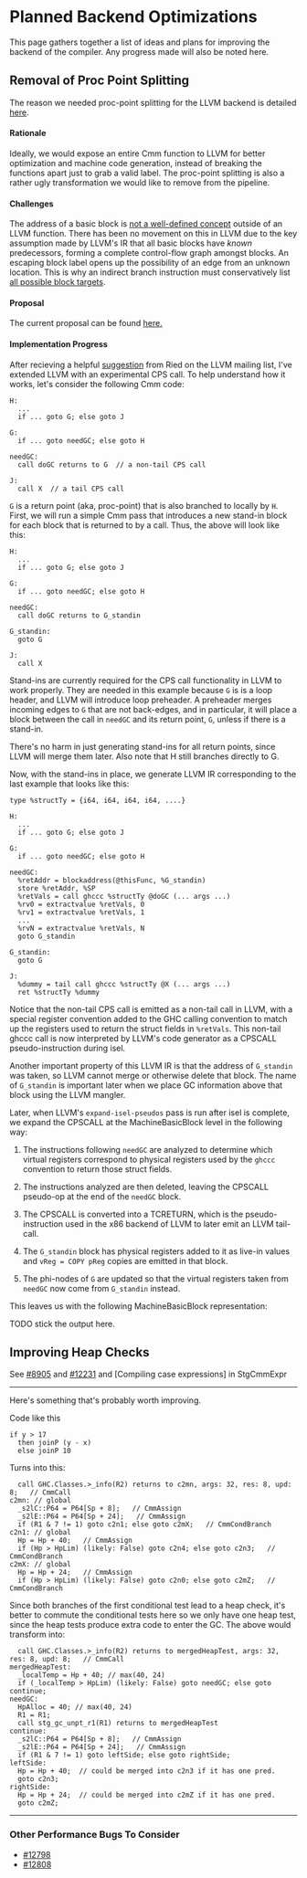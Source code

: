 # Planned Backend Optimizations



This page gathers together a list of ideas and plans for improving the backend of the compiler. Any progress made will also be noted here.


## Removal of Proc Point Splitting



The reason we needed proc-point splitting for the LLVM backend is detailed [here](commentary/compiler/backends/llvm/wip#get-rid-of-proc-point-splitting).


#### Rationale



Ideally, we would expose an entire Cmm function to LLVM for better optimization and machine code generation, instead of breaking the functions apart just to grab a valid label.
The proc-point splitting is also a rather ugly transformation we would like to remove from the pipeline.


#### Challenges



The address of a basic block is [
not a well-defined concept](http://llvm.org/docs/LangRef.html#addresses-of-basic-blocks) outside of an LLVM function.
There has been no movement on this in LLVM due to the key assumption made by LLVM's IR that all basic blocks have *known* predecessors, forming a complete control-flow graph amongst blocks.
An escaping block label opens up the possibility of an edge from an unknown location.
This is why an indirect branch instruction must conservatively list [
all possible block targets](http://llvm.org/docs/LangRef.html#i-indirectbr).


#### Proposal



The current proposal can be found [
here.](http://lists.llvm.org/pipermail/llvm-dev/2017-April/112144.html)


#### Implementation Progress



After recieving a helpful [
suggestion](http://lists.llvm.org/pipermail/llvm-dev/2017-April/112214.html) from Ried on the LLVM mailing list, I've extended LLVM with an experimental CPS call. To help understand how it works, let's consider the following Cmm code:


```wiki
H:
  ...
  if ... goto G; else goto J

G:
  if ... goto needGC; else goto H

needGC:
  call doGC returns to G  // a non-tail CPS call

J:
  call X  // a tail CPS call
```


`G` is a return point (aka, proc-point) that is also branched to locally by `H`. First, we will run a simple Cmm pass that introduces a new stand-in block for each block that is returned to by a call. Thus, the above will look like this:


```wiki
H:
  ...
  if ... goto G; else goto J

G:
  if ... goto needGC; else goto H

needGC:
  call doGC returns to G_standin

G_standin:
  goto G

J:
  call X
```


Stand-ins are currently required for the CPS call functionality in LLVM to work properly.
They are needed in this example because `G` is is a loop header, and LLVM will introduce loop preheader.
A preheader merges incoming edges to `G` that are not back-edges, and in particular, it will place a block between the call in `needGC` and its return point, `G`, unless if there is a stand-in.



There's no harm in just generating stand-ins for all return points, since LLVM will merge them later.
Also note that H still branches directly to G.



Now, with the stand-ins in place, we generate LLVM IR corresponding to the last example that looks like this:


```wiki
type %structTy = {i64, i64, i64, i64, ....}

H:
  ...
  if ... goto G; else goto J

G:
  if ... goto needGC; else goto H

needGC:
  %retAddr = blockaddress(@thisFunc, %G_standin)
  store %retAddr, %SP
  %retVals = call ghccc %structTy @doGC (... args ...)
  %rv0 = extractvalue %retVals, 0
  %rv1 = extractvalue %retVals, 1
  ...
  %rvN = extractvalue %retVals, N
  goto G_standin

G_standin:
  goto G

J:
  %dummy = tail call ghccc %structTy @X (... args ...)
  ret %structTy %dummy
```


Notice that the non-tail CPS call is emitted as a non-tail call in LLVM, with a special register convention added to the GHC calling convention to match up the registers used to return the struct fields in `%retVals`.
This non-tail ghccc call is now interpreted by LLVM's code generator as a CPSCALL pseudo-instruction during isel.



Another important property of this LLVM IR is that the address of `G_standin` was taken, so LLVM cannot merge or otherwise delete that block. The name of `G_standin` is important later when we place GC information above that block using the LLVM mangler.



Later, when LLVM's `expand-isel-pseudos` pass is run after isel is complete, we expand the CPSCALL at the MachineBasicBlock level in the following way:


1. The instructions following `needGC` are analyzed to determine which virtual registers correspond to physical registers used by the `ghccc` convention to return those struct fields.

1. The instructions analyzed are then deleted, leaving the CPSCALL pseudo-op at the end of the `needGC` block.

1. The CPSCALL is converted into a TCRETURN, which is the pseudo-instruction used in the x86 backend of LLVM to later emit an LLVM tail-call.

1. The `G_standin` block has physical registers added to it as live-in values and `vReg = COPY pReg` copies are emitted in that block.

1. The phi-nodes of `G` are updated so that the virtual registers taken from `needGC` now come from `G_standin` instead.


This leaves us with the following MachineBasicBlock representation:



TODO stick the output here.


## Improving Heap Checks



See [\#8905](https://gitlab.staging.haskell.org/ghc/ghc/issues/8905) and [\#12231](https://gitlab.staging.haskell.org/ghc/ghc/issues/12231) and \[Compiling case expressions\] in StgCmmExpr


---



Here's something that's probably worth improving.



Code like this


```wiki
if y > 17
  then joinP (y - x)
  else joinP 10
```


Turns into this:


```wiki
  call GHC.Classes.>_info(R2) returns to c2mn, args: 32, res: 8, upd: 8;   // CmmCall
c2mn: // global
  _s2lC::P64 = P64[Sp + 8];   // CmmAssign
  _s2lE::P64 = P64[Sp + 24];   // CmmAssign
  if (R1 & 7 != 1) goto c2n1; else goto c2mX;   // CmmCondBranch
c2n1: // global
  Hp = Hp + 40;   // CmmAssign
  if (Hp > HpLim) (likely: False) goto c2n4; else goto c2n3;   // CmmCondBranch
c2mX: // global
  Hp = Hp + 24;   // CmmAssign
  if (Hp > HpLim) (likely: False) goto c2n0; else goto c2mZ;   // CmmCondBranch
```


Since both branches of the first conditional test lead to a heap check, it's better to commute the conditional tests here so we only have one heap test, since the heap tests produce extra code to enter the GC. The above would transform into:


```wiki
  call GHC.Classes.>_info(R2) returns to mergedHeapTest, args: 32, res: 8, upd: 8;   // CmmCall
mergedHeapTest:
  _localTemp = Hp + 40; // max(40, 24)
  if (_localTemp > HpLim) (likely: False) goto needGC; else goto continue;
needGC:
  HpAlloc = 40; // max(40, 24)
  R1 = R1;
  call stg_gc_unpt_r1(R1) returns to mergedHeapTest
continue:
  _s2lC::P64 = P64[Sp + 8];   // CmmAssign
  _s2lE::P64 = P64[Sp + 24];   // CmmAssign
  if (R1 & 7 != 1) goto leftSide; else goto rightSide;
leftSide:
  Hp = Hp + 40;  // could be merged into c2n3 if it has one pred.
  goto c2n3;
rightSide:
  Hp = Hp + 24;  // could be merged into c2mZ if it has one pred.
  goto c2mZ;
```

---


### Other Performance Bugs To Consider


- [\#12798](https://gitlab.staging.haskell.org/ghc/ghc/issues/12798)
- [\#12808](https://gitlab.staging.haskell.org/ghc/ghc/issues/12808)


 


